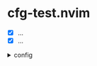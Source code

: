 # cfg-test.nvim
  - [x] ...
  - [x] ...
<details>
<summary> config  </summary>

```lua

```
</details>
